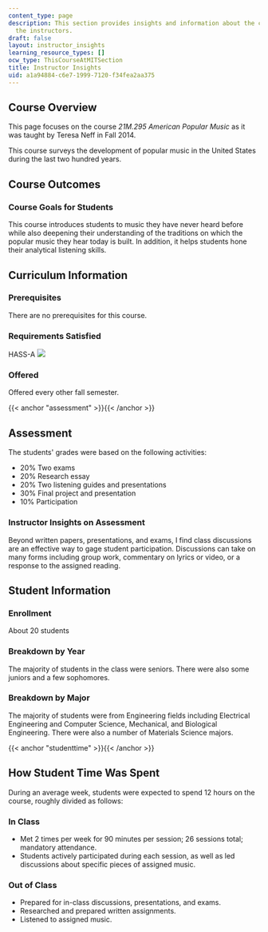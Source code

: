 ```yaml
---
content_type: page
description: This section provides insights and information about the course from
  the instructors.
draft: false
layout: instructor_insights
learning_resource_types: []
ocw_type: ThisCourseAtMITSection
title: Instructor Insights
uid: a1a94884-c6e7-1999-7120-f34fea2aa375
---
```

## Course Overview

This page focuses on the course _21M.295 American Popular Music_ as it was taught by Teresa Neff in Fall 2014.

This course surveys the development of popular music in the United States during the last two hundred years.

## Course Outcomes

### Course Goals for Students

This course introduces students to music they have never heard before while also deepening their understanding of the traditions on which the popular music they hear today is built. In addition, it helps students hone their analytical listening skills.

## Curriculum Information

### Prerequisites

There are no prerequisites for this course.

### Requirements Satisfied

HASS-A ![](/images/educator/icon-question-hass-a.png)

### Offered

Offered every other fall semester.

{{< anchor "assessment" >}}{{< /anchor >}}

## Assessment

The students' grades were based on the following activities:

- 20% Two exams
- 20% Research essay
- 20% Two listening guides and presentations
- 30% Final project and presentation
- 10% Participation

### Instructor Insights on Assessment

Beyond written papers, presentations, and exams, I find class discussions are an effective way to gage student participation. Discussions can take on many forms including group work, commentary on lyrics or video, or a response to the assigned reading.

## Student Information

### Enrollment

About 20 students

### Breakdown by Year

The majority of students in the class were seniors. There were also some juniors and a few sophomores.

### Breakdown by Major

The majority of students were from Engineering fields including Electrical Engineering and Computer Science, Mechanical, and Biological Engineering. There were also a number of Materials Science majors.

{{< anchor "studenttime" >}}{{< /anchor >}}

## How Student Time Was Spent

During an average week, students were expected to spend 12 hours on the course, roughly divided as follows:

### In Class

- Met 2 times per week for 90 minutes per session; 26 sessions total; mandatory attendance.
- Students actively participated during each session, as well as led discussions about specific pieces of assigned music.

### Out of Class

- Prepared for in-class discussions, presentations, and exams.
- Researched and prepared written assignments.
- Listened to assigned music.